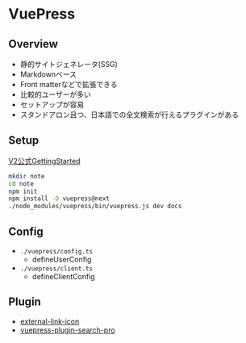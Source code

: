 # VuePress

## Overview

- 静的サイトジェネレータ(SSG)
- Markdownベース
- Front matterなどで拡張できる
- 比較的ユーザーが多い
- セットアップが容易
- スタンドアロン且つ、日本語での全文検索が行えるプラグインがある

## Setup

[V2公式GettingStarted](https://v2.vuepress.vuejs.org/guide/getting-started.html)

```bash
mkdir note
cd note
npm init
npm install -D vuepress@next
./node_modules/vuepress/bin/vuepress.js dev docs
```

## Config

- `./vuepress/config.ts`
  - defineUserConfig
- `./vuepress/client.ts`
  - defineClientConfig

## Plugin

- [external-link-icon](https://v2.vuepress.vuejs.org/reference/plugin/external-link-icon.html)
- [vuepress-plugin-search-pro](https://plugin-search-pro.vuejs.press/)
